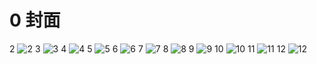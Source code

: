 # 0 封面

2
![2](../../book/人教版高中数学A版必修2/人教版高中数学A版必修2_2.png)
3
![3](../../book/人教版高中数学A版必修2/人教版高中数学A版必修2_3.png)
4
![4](../../book/人教版高中数学A版必修2/人教版高中数学A版必修2_4.png)
5
![5](../../book/人教版高中数学A版必修2/人教版高中数学A版必修2_5.png)
6
![6](../../book/人教版高中数学A版必修2/人教版高中数学A版必修2_6.png)
7
![7](../../book/人教版高中数学A版必修2/人教版高中数学A版必修2_7.png)
8
![8](../../book/人教版高中数学A版必修2/人教版高中数学A版必修2_8.png)
9
![9](../../book/人教版高中数学A版必修2/人教版高中数学A版必修2_9.png)
10
![10](../../book/人教版高中数学A版必修2/人教版高中数学A版必修2_10.png)
11
![11](../../book/人教版高中数学A版必修2/人教版高中数学A版必修2_11.png)
12
![12](../../book/人教版高中数学A版必修2/人教版高中数学A版必修2_12.png)
